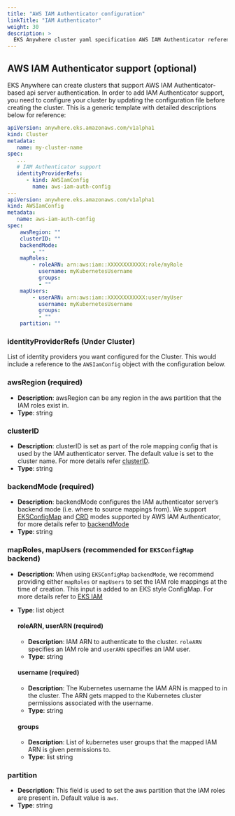 ```yaml
---
title: "AWS IAM Authenticator configuration"
linkTitle: "IAM Authenticator"
weight: 30
description: >
  EKS Anywhere cluster yaml specification AWS IAM Authenticator reference
---
```


## AWS IAM Authenticator support (optional)
EKS Anywhere can create clusters that support AWS IAM Authenticator-based api server authentication.
In order to add IAM Authenticator support, you need to configure your cluster by updating the configuration file before creating the cluster.
This is a generic template with detailed descriptions below for reference:
```yaml
apiVersion: anywhere.eks.amazonaws.com/v1alpha1
kind: Cluster
metadata:
   name: my-cluster-name
spec:
   ...
   # IAM Authenticator support
   identityProviderRefs:
      - kind: AWSIamConfig
        name: aws-iam-auth-config
---
apiVersion: anywhere.eks.amazonaws.com/v1alpha1
kind: AWSIamConfig
metadata:
   name: aws-iam-auth-config
spec:
    awsRegion: ""
    clusterID: ""
    backendMode:
        - ""
    mapRoles:
        - roleARN: arn:aws:iam::XXXXXXXXXXXX:role/myRole
          username: myKubernetesUsername
          groups:
          - ""
    mapUsers:
        - userARN: arn:aws:iam::XXXXXXXXXXXX:user/myUser
          username: myKubernetesUsername
          groups:
          - ""
    partition: ""
```
### __identityProviderRefs__ (Under Cluster)
List of identity providers you want configured for the Cluster.
This would include a reference to the `AWSIamConfig` object with the configuration below.

### __awsRegion__ (required)
* __Description__: awsRegion can be any region in the aws partition that the IAM roles exist in.
* __Type__: string

### __clusterID__
* __Description__: clusterID is set as part of the role mapping config that is used by the IAM authenticator server. The default value is set to the cluster name. For more details refer [clusterID](https://github.com/kubernetes-sigs/aws-iam-authenticator#what-is-a-cluster-id).
* __Type__: string

### __backendMode__ (required)
* __Description__: backendMode configures the IAM authenticator server’s backend mode (i.e. where to source mappings from). We support [EKSConfigMap](https://github.com/kubernetes-sigs/aws-iam-authenticator#eksconfigmap) and [CRD](https://github.com/kubernetes-sigs/aws-iam-authenticator#crd-alpha) modes supported by AWS IAM Authenticator, for more details refer to [backendMode](https://github.com/kubernetes-sigs/aws-iam-authenticator#4-create-iam-roleuser-to-kubernetes-usergroup-mappings)
* __Type__: string

### __mapRoles__,  __mapUsers__ (recommended for `EKSConfigMap` backend)
* __Description__: When using `EKSConfigMap` `backendMode`, we recommend providing either `mapRoles` or `mapUsers` to set the IAM role mappings at the time of creation. This input is added to an EKS style ConfigMap. For more details refer to [EKS IAM](https://docs.aws.amazon.com/eks/latest/userguide/add-user-role.html)
* __Type__: list object

  #### __roleARN__, __userARN__ (required)
  * __Description__: IAM ARN to authenticate to the cluster. `roleARN` specifies an IAM role and `userARN` specifies an IAM user.
  * __Type__: string

  #### __username__ (required)
  * __Description__: The Kubernetes username the IAM ARN is mapped to in the cluster. The ARN gets mapped to the Kubernetes cluster permissions associated with the username.
  * __Type__: string

  #### __groups__
  * __Description__: List of kubernetes user groups that the mapped IAM ARN is given permissions to.
  * __Type__: list string

### __partition__
* __Description__: This field is used to set the aws partition that the IAM roles are present in. Default value is `aws`.
* __Type__: string